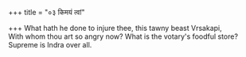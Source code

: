 +++
title = "०३ किमयं त्वां"

+++
What hath he done to injure thee, this tawny beast Vrsakapi,  
     With whom thou art so angry now? What is the votary's foodful store? Supreme is Indra over all.
